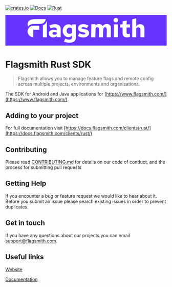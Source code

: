 [![crates.io](https://img.shields.io/crates/v/bullettrain.svg)](https://crates.io/crates/bullettrain)
[![Docs](https://docs.rs/bullettrain/badge.svg)](https://docs.rs/bullettrain/)
[![Rust](https://github.com/Flagsmith/flagsmith-rust-client/workflows/Rust/badge.svg)](https://github.com/Flagsmith/flagsmith-rust-client/actions?query=workflow%3ARust)

![Flagsmith Screenshot](https://github.com/Flagsmith/flagsmith/raw/main/static-files/hero.png)

# Flagsmith Rust SDK

> Flagsmith allows you to manage feature flags and remote config across multiple projects, environments and organisations.

The SDK for Android and Java applications for [https://www.flagsmith.com/](https://www.flagsmith.com/).

## Adding to your project

For full documentation visit [https://docs.flagsmith.com/clients/rust/](https://docs.flagsmith.com/clients/rust/)

## Contributing

Please read [CONTRIBUTING.md](https://docs.flagsmith.com/platform/contributing) for details on our code of conduct, and the process for submitting pull requests

## Getting Help

If you encounter a bug or feature request we would like to hear about it. Before you submit an issue please search existing issues in order to prevent duplicates.

## Get in touch

If you have any questions about our projects you can email <a href="mailto:support@flagsmith.com">support@flagsmith.com</a>.

## Useful links

[Website](https://www.flagsmith.com/)

[Documentation](https://docs.flagsmith.com/)
